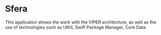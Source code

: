 # Sfera

This application shows the work with the VIPER architecture, 
as well as the use of technologies such as UIKit, Swift Package Manager, Core Data.
